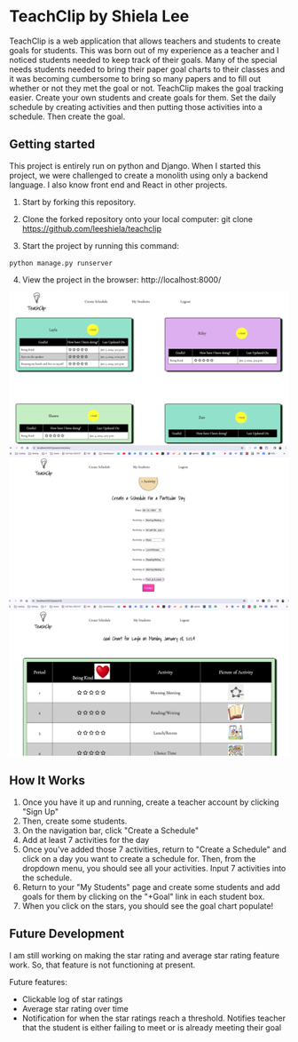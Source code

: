 # TeachClip by Shiela Lee

TeachClip is a web application that allows teachers and students to create goals for students. This was born out of my experience as a teacher and I noticed students needed to keep track of their goals. Many of the special needs students needed to bring their paper goal charts to their classes and it was becoming cumbersome to bring so many papers and to fill out whether or not they met the goal or not. TeachClip makes the goal tracking easier. Create your own students and create goals for them. Set the daily schedule by creating activities and then putting those activities into a schedule. Then create the goal.

## Getting started
This project is entirely run on python and Django. When I started this project, we were challenged to create a monolith using only a backend language. I also know front end and React in other projects.

1. Start by forking this repository.

2. Clone the forked repository onto your local computer:
git clone <https://github.com/leeshiela/teachclip>

3. Start the project by running this command:

```
python manage.py runserver
```

4. View the project in the browser: http://localhost:8000/

![Creating Students image](/resources/my-students.png)
![Creating a Schedule image](/resources/schedule.png)
![Creating a goal chart image](/resources/goal-chart.png)


## How It Works

1. Once you have it up and running, create a teacher account by clicking "Sign Up"
2. Then, create some students.
3. On the navigation bar, click "Create a Schedule"
4. Add at least 7 activities for the day
5. Once you've added those 7 activities, return to "Create a Schedule" and click on a day you want to create a schedule for. Then, from the dropdown  menu, you should see all your activities. Input 7 activities into the schedule.
6. Return to your "My Students" page and create some students and add goals for them by clicking on the "+Goal" link in each student box.
7. When you click on the stars, you should see the goal chart populate!

## Future Development

I am still working on making the star rating and average star rating feature work. So, that feature is not functioning at present.

Future features:
- Clickable log of star ratings
- Average star rating over time
- Notification for when the star ratings reach a threshold. Notifies teacher that the student is either failing to meet or is already meeting their goal
